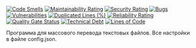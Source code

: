 [![Code Smells][code_smells_badge]][code_smells_link]
[![Maintainability Rating][maintainability_rating_badge]][maintainability_rating_link]
[![Security Rating][security_rating_badge]][security_rating_link]
[![Bugs][bugs_badge]][bugs_link]
[![Vulnerabilities][vulnerabilities_badge]][vulnerabilities_link]
[![Duplicated Lines (%)][duplicated_lines_density_badge]][duplicated_lines_density_link]
[![Reliability Rating][reliability_rating_badge]][reliability_rating_link]
[![Quality Gate Status][quality_gate_status_badge]][quality_gate_status_link]
[![Technical Debt][technical_debt_badge]][technical_debt_link]
[![Lines of Code][lines_of_code_badge]][lines_of_code_link]

Программа для массового перевода текстовых файлов. Все настройки в файле config.json.

<!----------------------------------------------------------------------------->

[code_smells_badge]: https://sonarcloud.io/api/project_badges/measure?project=Hummel009_Batch-File-Translator&metric=code_smells

[code_smells_link]: https://sonarcloud.io/summary/overall?id=Hummel009_Batch-File-Translator

[maintainability_rating_badge]: https://sonarcloud.io/api/project_badges/measure?project=Hummel009_Batch-File-Translator&metric=sqale_rating

[maintainability_rating_link]: https://sonarcloud.io/summary/overall?id=Hummel009_Batch-File-Translator

[security_rating_badge]: https://sonarcloud.io/api/project_badges/measure?project=Hummel009_Batch-File-Translator&metric=security_rating

[security_rating_link]: https://sonarcloud.io/summary/overall?id=Hummel009_Batch-File-Translator

[bugs_badge]: https://sonarcloud.io/api/project_badges/measure?project=Hummel009_Batch-File-Translator&metric=bugs

[bugs_link]: https://sonarcloud.io/summary/overall?id=Hummel009_Batch-File-Translator

[vulnerabilities_badge]: https://sonarcloud.io/api/project_badges/measure?project=Hummel009_Batch-File-Translator&metric=vulnerabilities

[vulnerabilities_link]: https://sonarcloud.io/summary/overall?id=Hummel009_Batch-File-Translator

[duplicated_lines_density_badge]: https://sonarcloud.io/api/project_badges/measure?project=Hummel009_Batch-File-Translator&metric=duplicated_lines_density

[duplicated_lines_density_link]: https://sonarcloud.io/summary/overall?id=Hummel009_Batch-File-Translator

[reliability_rating_badge]: https://sonarcloud.io/api/project_badges/measure?project=Hummel009_Batch-File-Translator&metric=reliability_rating

[reliability_rating_link]: https://sonarcloud.io/summary/overall?id=Hummel009_Batch-File-Translator

[quality_gate_status_badge]: https://sonarcloud.io/api/project_badges/measure?project=Hummel009_Batch-File-Translator&metric=alert_status

[quality_gate_status_link]: https://sonarcloud.io/summary/overall?id=Hummel009_Batch-File-Translator

[technical_debt_badge]: https://sonarcloud.io/api/project_badges/measure?project=Hummel009_Batch-File-Translator&metric=sqale_index

[technical_debt_link]: https://sonarcloud.io/summary/overall?id=Hummel009_Batch-File-Translator

[lines_of_code_badge]: https://sonarcloud.io/api/project_badges/measure?project=Hummel009_Batch-File-Translator&metric=ncloc

[lines_of_code_link]: https://sonarcloud.io/summary/overall?id=Hummel009_Batch-File-Translator
